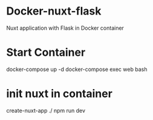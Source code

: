 # Docker-nuxt-flask
Nuxt application with Flask in Docker container

# Start Container
docker-compose up -d
docker-compose exec web bash

# init nuxt in container
create-nuxt-app ./
npm run dev
